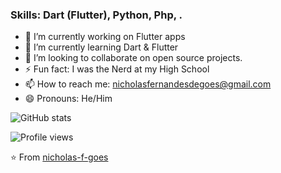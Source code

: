 ### Skills: Dart (Flutter), Python, Php,  .

- 🔭 I’m currently working on Flutter apps
- 🌱 I’m currently learning Dart & Flutter
- 👯 I’m looking to collaborate on open source projects.
- ⚡ Fun fact: I was the Nerd at my High School
- 📫 How to reach me: [nicholasfernandesdegoes@gmail.com](mailto:nicholasfernandesdegoes@gmail.com)
- 😄 Pronouns: He/Him

![GitHub stats](https://github-readme-stats.vercel.app/api?username=nicholas-f-goes&show_icons=true)

![Profile views](https://gpvc.arturio.dev/nicholas-f-goes)

⭐️ From [nicholas-f-goes](https://github.com/nicholas-f-goes)

